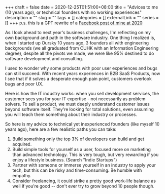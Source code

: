 +++ 
draft = false
date = 2020-12-25T01:51:00+08:00
title = "Advices to me (10 years ago), or technical founders with no working experiences"
description = ""
slug = "" 
tags = []
categories = []
externalLink = ""
series = []
+++
p.s. this is a GPT rewrite of a [Facebook post of mine at 2020](https://www.facebook.com/story.php?story_fbid=pfbid024zh6mDygPqGtLPGY1wKHpLtQmXZwvHDheLHX7PTac2V8ZBC6ZjV8WfXVdr1uhrwbl&id=565407790)

As I look ahead to next year's business challenges, I'm reflecting on my own background and path in the software industry. One thing I realized is, when I started up Oursky 10 years ago, 3 founders all with engineering backgrounds (we all graduated from CUHK with an Information Engineering degree), despite all the pivots we made, we were like 95% destined to do software development and consulting.

I used to wonder why some products with poor user experiences and bugs can still succeed. With recent years experiences in B2B SaaS Products, now I see that if it solves a desperate enough pain point, customers overlook bugs and poor UX.

Here is how the IT industry works: when you sell development services, the customer sees you for your IT expertise - not necessarily as problem solvers. To sell a product, we must deeply understand customer issues beyond software itself. They're looking for total solutions, even assuming you will teach them something about their industry or processes.

So here is my advice to technical yet inexperienced founders (like myself 10 years ago), here are a few realistic paths you can take:

1. Build something only the top 3% of developers can build and get acquired.
2. Build simple tools for yourself as a user, focused more on marketing than advanced technology. This is very tough, but very rewarding if you enjoy a lifestyle business. (Search "Indie Startups")
3. Partner with someone or immerse yourself in an industry to apply your tech, but this can be risky and time-consuming. Be humble with empathy.
4. Consider freelancing, it could strike a pretty good work-life balance as well if you're good -- don't ever try to grow beyond 10 people though.

